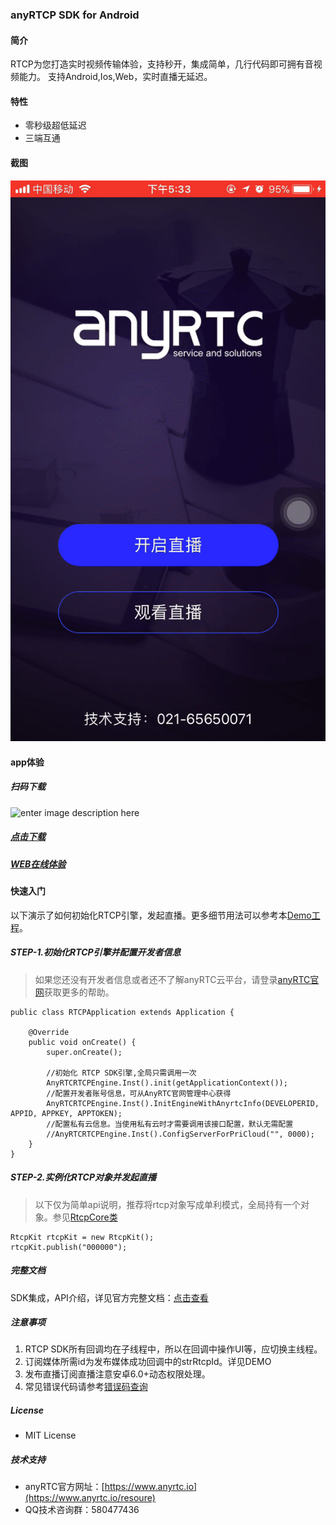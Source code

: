 ### anyRTCP SDK for Android
#### 简介
RTCP为您打造实时视频传输体验，支持秒开，集成简单，几行代码即可拥有音视频能力。
支持Android,Ios,Web，实时直播无延迟。

#### 特性
- 零秒级超低延迟
- 三端互通

#### 截图
![enter image description here](https://github.com/AnyRTC/anyRTC-RTCP-iOS/blob/master/RTCP.gif)
#### app体验

##### 扫码下载
![enter image description here](https://www.pgyer.com/app/qrcode/anyrtc_rtcp1)
##### [点击下载](https://www.pgyer.com/app/qrcode/anyrtc_rtcp1)
##### [WEB在线体验](https://www.anyrtc.cc/demo/rtcp)

#### 快速入门

以下演示了如何初始化RTCP引擎，发起直播。更多细节用法可以参考本[Demo工程](https://github.com/AnyRTC/anyRTC-RTCP-Android/tree/master/app)。

##### STEP-1.初始化RTCP引擎并配置开发者信息

>如果您还没有开发者信息或者还不了解anyRTC云平台，请登录[anyRTC官网](http://www.anyrtc.io)获取更多的帮助。

```
public class RTCPApplication extends Application {

    @Override
    public void onCreate() {
        super.onCreate();

        //初始化 RTCP SDK引擎,全局只需调用一次
        AnyRTCRTCPEngine.Inst().init(getApplicationContext());
        //配置开发者账号信息，可从AnyRTC官网管理中心获得
        AnyRTCRTCPEngine.Inst().InitEngineWithAnyrtcInfo(DEVELOPERID, APPID, APPKEY, APPTOKEN);
        //配置私有云信息。当使用私有云时才需要调用该接口配置，默认无需配置
        //AnyRTCRTCPEngine.Inst().ConfigServerForPriCloud("", 0000);
    }
}
```
##### STEP-2.实例化RTCP对象并发起直播
> 以下仅为简单api说明，推荐将rtcp对象写成单利模式，全局持有一个对象。参见[RtcpCore类](https://github.com/AnyRTC/anyRTC-RTCP-Android/blob/master/app/src/main/java/org/anyrtc/RtcpCore.java)
```
RtcpKit rtcpKit = new RtcpKit();
rtcpKit.publish("000000");
```
##### 完整文档
SDK集成，API介绍，详见官方完整文档：[点击查看](https://www.anyrtc.io/resoure)


##### 注意事项
1. RTCP SDK所有回调均在子线程中，所以在回调中操作UI等，应切换主线程。
2. 订阅媒体所需id为发布媒体成功回调中的strRtcpId。详见DEMO
3. 发布直播订阅直播注意安卓6.0+动态权限处理。
4. 常见错误代码请参考[错误码查询](https://www.anyrtc.io/resoure)
##### License

- MIT License

##### 技术支持 
- anyRTC官方网址：[https://www.anyrtc.io](https://www.anyrtc.io/resoure)
- QQ技术咨询群：580477436






   



 
